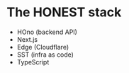 # The HONEST stack

- HOno (backend API)
- Next.js
- Edge (Cloudflare)
- SST (infra as code)
- TypeScript
